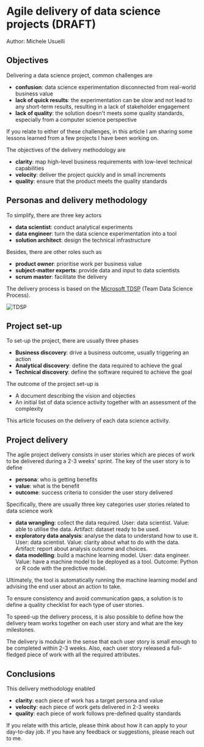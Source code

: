 
# Agile delivery of data science projects (DRAFT)

Author: Michele Usuelli

## Objectives

Delivering a data science project, common challenges are
- **confusion**: data science experimentation disconnected from real-world business value
- **lack of quick results**: the experimentation can be slow and not lead to any short-term results, resulting in a lack of stakeholder engagement
- **lack of quality**: the solution doesn't meets some quality standards, especially from a computer science perspective

If you relate to either of these challenges, in this article I am sharing some lessons learned from a few projects I have been working on.

The objectives of the delivery methodology are
- **clarity**: map high-level business requirements with low-level technical capabilities
- **velocity**: deliver the project quickly and in small increments
- **quality**: ensure that the product meets the quality standards


## Personas and delivery methodology

To simplify, there are three key actors
- **data scientist**: conduct analytical experiments
- **data engineer**: turn the data science experimentation into a tool
- **solution architect**: design the technical infrastructure

Besides, there are other roles such as
- **product owner**: prioritise work per business value
- **subject-matter experts**: provide data and input to data scientists
- **scrum master**: facilitate the delivery

The delivery process is based on the [Microsoft TDSP](https://docs.microsoft.com/en-us/azure/machine-learning/team-data-science-process/overview) (Team Data Science Process).

![TDSP](https://docs.microsoft.com/en-us/azure/machine-learning/team-data-science-process/media/overview/tdsp-lifecycle2.png)


## Project set-up

To set-up the project, there are usually three phases
- **Business discovery**: drive a business outcome, usually triggering an action
- **Analytical discovery**: define the data required to achieve the goal
- **Technical discovery**: define the software required to achieve the goal

The outcome of the project set-up is
- A document describing the vision and objecties
- An initial list of data science activity together with an assessment of the complexity

This article focuses on the delivery of each data science activity.


## Project delivery

The agile project delivery consists in user stories which are pieces of work to be delivered during a 2-3 weeks' sprint. The key of the user story is to define
- **persona**: who is getting benefits
- **value**: what is the benefit
- **outcome**: success criteria to consider the user story delivered

Specifically, there are usually three key categories user stories related to data science work
- **data wrangling**: collect the data required. User: data scientist. Value: able to utilise the data. Artifact: dataset ready to be used.
- **exploratory data analysis**: analyse the data to understand how to use it. User: data scientist. Value: clarity about what to do with the data. Artifact: report about analysis outcome and choices.
- **data modelling**: build a machine learning model. User: data engineer. Value: have a machine model to be deployed as a tool. Outcome: Python or R code with the predictive model.

Ultimately, the tool is automatically running the machine learning model and advising the end user about an action to take.

To ensure consistency and avoid communication gaps, a solution is to define a quality checklist for each type of user stories.

To speed-up the delivery process, it is also possible to define how the delivery team works together on each user story and what are the key milestones.

The delivery is modular in the sense that each user story is small enough to be completed within 2-3 weeks. Also, each user story released a full-fledged piece of work with all the required attributes.



## Conclusions

This delivery methodology enabled
- **clarity**: each piece of work has a target persona and value
- **velocity**: each piece of work gets delivered in 2-3 weeks
- **quality**: each piece of work follows pre-defined quality standards

If you relate with this article, please think about how it can apply to your day-to-day job. If you have any feedback or suggestions, please reach out to me.

